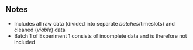 ## Notes

- Includes all raw data (divided into separate _batches_/timeslots) and cleaned (_viable_) data 
- Batch 1 of Experiment 1 consists of incomplete data and is therefore not included 
